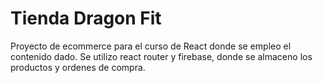 # Tienda Dragon Fit
Proyecto de ecommerce para el curso de React donde se empleo el contenido dado. Se utilizo react router y firebase, donde se almaceno los productos y ordenes de compra. 

